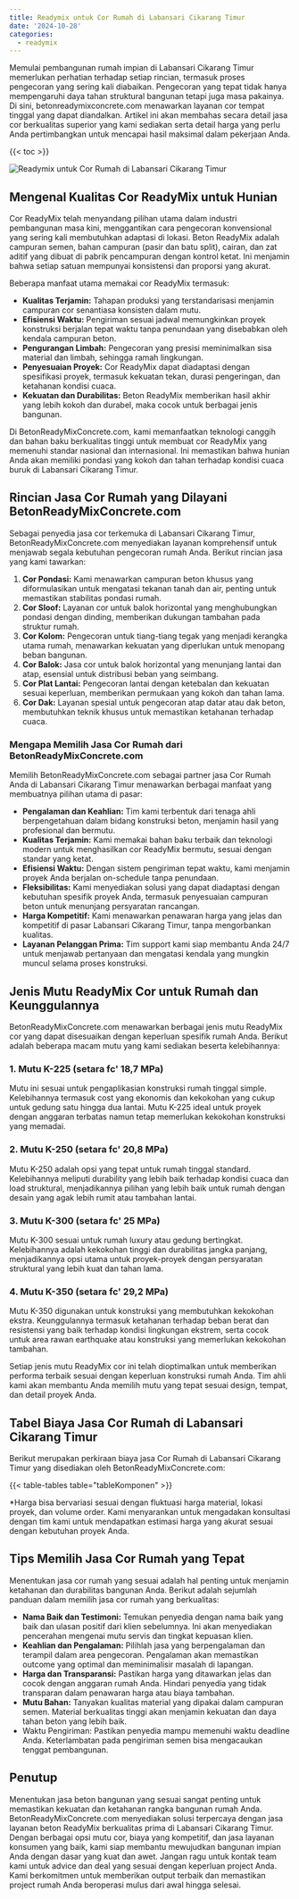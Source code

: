 ```yaml
---
title: Readymix untuk Cor Rumah di Labansari Cikarang Timur
date: '2024-10-28'
categories:
  - readymix
---
```


Memulai pembangunan rumah impian di Labansari Cikarang Timur memerlukan perhatian terhadap setiap rincian, termasuk proses pengecoran yang sering kali diabaikan. Pengecoran yang tepat tidak hanya mempengaruhi daya tahan struktural bangunan tetapi juga masa pakainya. Di sini, betonreadymixconcrete.com menawarkan layanan cor tempat tinggal yang dapat diandalkan. Artikel ini akan membahas secara detail jasa cor berkualitas superior yang kami sediakan serta detail harga yang perlu Anda pertimbangkan untuk mencapai hasil maksimal dalam pekerjaan Anda.

{{< toc >}}

![Readymix untuk Cor Rumah di Labansari Cikarang Timur](https://betoncor8.github.io/cor/harga-beton-readymix-concrete%20(4).png)

## Mengenal Kualitas Cor ReadyMix untuk Hunian

Cor ReadyMix telah menyandang pilihan utama dalam industri pembangunan masa kini, menggantikan cara pengecoran konvensional yang sering kali membutuhkan adaptasi di lokasi. Beton ReadyMix adalah campuran semen, bahan campuran (pasir dan batu split), cairan, dan zat aditif yang dibuat di pabrik pencampuran dengan kontrol ketat. Ini menjamin bahwa setiap satuan mempunyai konsistensi dan proporsi yang akurat.

Beberapa manfaat utama memakai cor ReadyMix termasuk:

- **Kualitas Terjamin:** Tahapan produksi yang terstandarisasi menjamin campuran cor senantiasa konsisten dalam mutu.
- **Efisiensi Waktu:** Pengiriman sesuai jadwal memungkinkan proyek konstruksi berjalan tepat waktu tanpa penundaan yang disebabkan oleh kendala campuran beton.
- **Pengurangan Limbah:** Pengecoran yang presisi meminimalkan sisa material dan limbah, sehingga ramah lingkungan.
- **Penyesuaian Proyek:** Cor ReadyMix dapat diadaptasi dengan spesifikasi proyek, termasuk kekuatan tekan, durasi pengeringan, dan ketahanan kondisi cuaca.
- **Kekuatan dan Durabilitas:** Beton ReadyMix memberikan hasil akhir yang lebih kokoh dan durabel, maka cocok untuk berbagai jenis bangunan.

Di BetonReadyMixConcrete.com, kami memanfaatkan teknologi canggih dan bahan baku berkualitas tinggi untuk membuat cor ReadyMix yang memenuhi standar nasional dan internasional. Ini memastikan bahwa hunian Anda akan memiliki pondasi yang kokoh dan tahan terhadap kondisi cuaca buruk di Labansari Cikarang Timur.

## Rincian Jasa Cor Rumah yang Dilayani BetonReadyMixConcrete.com

Sebagai penyedia jasa cor terkemuka di Labansari Cikarang Timur, BetonReadyMixConcrete.com menyediakan layanan komprehensif untuk menjawab segala kebutuhan pengecoran rumah Anda. Berikut rincian jasa yang kami tawarkan:

1. **Cor Pondasi:** Kami menawarkan campuran beton khusus yang diformulasikan untuk mengatasi tekanan tanah dan air, penting untuk memastikan stabilitas pondasi rumah.
2. **Cor Sloof:** Layanan cor untuk balok horizontal yang menghubungkan pondasi dengan dinding, memberikan dukungan tambahan pada struktur rumah.
3. **Cor Kolom:** Pengecoran untuk tiang-tiang tegak yang menjadi kerangka utama rumah, menawarkan kekuatan yang diperlukan untuk menopang beban bangunan.
4. **Cor Balok:** Jasa cor untuk balok horizontal yang menunjang lantai dan atap, esensial untuk distribusi beban yang seimbang.
5. **Cor Plat Lantai:** Pengecoran lantai dengan ketebalan dan kekuatan sesuai keperluan, memberikan permukaan yang kokoh dan tahan lama.
6. **Cor Dak:** Layanan spesial untuk pengecoran atap datar atau dak beton, membutuhkan teknik khusus untuk memastikan ketahanan terhadap cuaca.

### Mengapa Memilih Jasa Cor Rumah dari BetonReadyMixConcrete.com

Memilih BetonReadyMixConcrete.com sebagai partner jasa Cor Rumah Anda di Labansari Cikarang Timur menawarkan berbagai manfaat yang membuatnya pilihan utama di pasar:

- **Pengalaman dan Keahlian:** Tim kami terbentuk dari tenaga ahli berpengetahuan dalam bidang konstruksi beton, menjamin hasil yang profesional dan bermutu.
- **Kualitas Terjamin:** Kami memakai bahan baku terbaik dan teknologi modern untuk menghasilkan cor ReadyMix bermutu, sesuai dengan standar yang ketat.
- **Efisiensi Waktu:** Dengan sistem pengiriman tepat waktu, kami menjamin proyek Anda berjalan on-schedule tanpa penundaan.
- **Fleksibilitas:** Kami menyediakan solusi yang dapat diadaptasi dengan kebutuhan spesifik proyek Anda, termasuk penyesuaian campuran beton untuk menunjang persyaratan rancangan.
- **Harga Kompetitif:** Kami menawarkan penawaran harga yang jelas dan kompetitif di pasar Labansari Cikarang Timur, tanpa mengorbankan kualitas.
- **Layanan Pelanggan Prima:** Tim support kami siap membantu Anda 24/7 untuk menjawab pertanyaan dan mengatasi kendala yang mungkin muncul selama proses konstruksi.

## Jenis Mutu ReadyMix Cor untuk Rumah dan Keunggulannya

BetonReadyMixConcrete.com menawarkan berbagai jenis mutu ReadyMix cor yang dapat disesuaikan dengan keperluan spesifik rumah Anda. Berikut adalah beberapa macam mutu yang kami sediakan beserta kelebihannya:

### 1\. Mutu K-225 (setara fc' 18,7 MPa)

Mutu ini sesuai untuk pengaplikasian konstruksi rumah tinggal simple. Kelebihannya termasuk cost yang ekonomis dan kekokohan yang cukup untuk gedung satu hingga dua lantai. Mutu K-225 ideal untuk proyek dengan anggaran terbatas namun tetap memerlukan kekokohan konstruksi yang memadai.

### 2\. Mutu K-250 (setara fc' 20,8 MPa)

Mutu K-250 adalah opsi yang tepat untuk rumah tinggal standard. Kelebihannya meliputi durability yang lebih baik terhadap kondisi cuaca dan load struktural, menjadikannya pilihan yang lebih baik untuk rumah dengan desain yang agak lebih rumit atau tambahan lantai.

### 3\. Mutu K-300 (setara fc' 25 MPa)

Mutu K-300 sesuai untuk rumah luxury atau gedung bertingkat. Kelebihannya adalah kekokohan tinggi dan durabilitas jangka panjang, menjadikannya opsi utama untuk proyek-proyek dengan persyaratan struktural yang lebih kuat dan tahan lama.

### 4\. Mutu K-350 (setara fc' 29,2 MPa)

Mutu K-350 digunakan untuk konstruksi yang membutuhkan kekokohan ekstra. Keunggulannya termasuk ketahanan terhadap beban berat dan resistensi yang baik terhadap kondisi lingkungan ekstrem, serta cocok untuk area rawan earthquake atau konstruksi yang memerlukan kekokohan tambahan.

Setiap jenis mutu ReadyMix cor ini telah dioptimalkan untuk memberikan performa terbaik sesuai dengan keperluan konstruksi rumah Anda. Tim ahli kami akan membantu Anda memilih mutu yang tepat sesuai design, tempat, dan detail proyek Anda.

## Tabel Biaya Jasa Cor Rumah di Labansari Cikarang Timur

Berikut merupakan perkiraan biaya jasa Cor Rumah di Labansari Cikarang Timur yang disediakan oleh BetonReadyMixConcrete.com:

{{< table-tables table="tableKomponen" >}}

\*Harga bisa bervariasi sesuai dengan fluktuasi harga material, lokasi proyek, dan volume order. Kami menyarankan untuk mengadakan konsultasi dengan tim kami untuk mendapatkan estimasi harga yang akurat sesuai dengan kebutuhan proyek Anda.

## Tips Memilih Jasa Cor Rumah yang Tepat

Menentukan jasa cor rumah yang sesuai adalah hal penting untuk menjamin ketahanan dan durabilitas bangunan Anda. Berikut adalah sejumlah panduan dalam memilih jasa cor rumah yang berkualitas:

- **Nama Baik dan Testimoni:** Temukan penyedia dengan nama baik yang baik dan ulasan positif dari klien sebelumnya. Ini akan menyediakan pencerahan mengenai mutu servis dan tingkat kepuasan klien.
- **Keahlian dan Pengalaman:** Pilihlah jasa yang berpengalaman dan terampil dalam area pengecoran. Pengalaman akan memastikan outcome yang optimal dan meminimalisir masalah di lapangan.
- **Harga dan Transparansi:** Pastikan harga yang ditawarkan jelas dan cocok dengan anggaran rumah Anda. Hindari penyedia yang tidak transparan dalam penawaran harga atau biaya tambahan.
- **Mutu Bahan:** Tanyakan kualitas material yang dipakai dalam campuran semen. Material berkualitas tinggi akan menjamin kekuatan dan daya tahan beton yang lebih baik.
- Waktu Pengiriman: Pastikan penyedia mampu memenuhi waktu deadline Anda. Keterlambatan pada pengiriman semen bisa mengacaukan tenggat pembangunan.

## Penutup

Menentukan jasa beton bangunan yang sesuai sangat penting untuk memastikan kekuatan dan ketahanan rangka bangunan rumah Anda. BetonReadyMixConcrete.com menyediakan solusi terpercaya dengan jasa layanan beton ReadyMix berkualitas prima di Labansari Cikarang Timur. Dengan berbagai opsi mutu cor, biaya yang kompetitif, dan jasa layanan konsumen yang baik, kami siap membantu mewujudkan bangunan impian Anda dengan dasar yang kuat dan awet. Jangan ragu untuk kontak team kami untuk advice dan deal yang sesuai dengan keperluan project Anda. Kami berkomitmen untuk memberikan output terbaik dan memastikan project rumah Anda beroperasi mulus dari awal hingga selesai.

